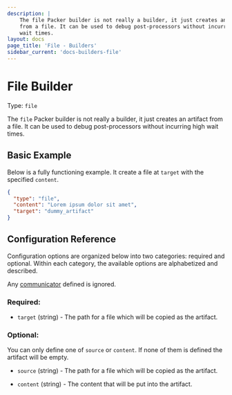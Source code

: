 ```yaml
---
description: |
    The file Packer builder is not really a builder, it just creates an artifact
    from a file. It can be used to debug post-processors without incurring high
    wait times.
layout: docs
page_title: 'File - Builders'
sidebar_current: 'docs-builders-file'
---
```


# File Builder

Type: `file`

The `file` Packer builder is not really a builder, it just creates an artifact
from a file. It can be used to debug post-processors without incurring high
wait times.

## Basic Example

Below is a fully functioning example. It create a file at `target` with the
specified `content`.

``` json
{
  "type": "file",
  "content": "Lorem ipsum dolor sit amet",
  "target": "dummy_artifact"
}
```

## Configuration Reference

Configuration options are organized below into two categories: required and
optional. Within each category, the available options are alphabetized and
described.

Any [communicator](/docs/templates/communicator.html) defined is ignored.

### Required:

-   `target` (string) - The path for a file which will be copied as the
    artifact.

### Optional:

You can only define one of `source` or `content`. If none of them is defined
the artifact will be empty.

-   `source` (string) - The path for a file which will be copied as the
    artifact.

-   `content` (string) - The content that will be put into the artifact.
